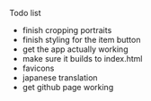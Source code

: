 Todo list
- finish cropping portraits
- finish styling for the item button
- get the app actually working
- make sure it builds to index.html
- favicons
- japanese translation
- get github page working